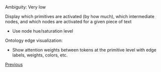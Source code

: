 Ambiguity: Very low

Display which primitives are activated (by how much), which intermediate nodes, and which nodes are activated for a given piece of text
- Use node hue/saturation level

Ontology edge visualization:
- Show attention weights between tokens at the primitive level with edge labels, weights, colors, etc.

[Previous](Embedding-Text-as-Ontology-Subgraph-Activations)